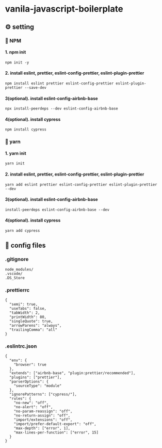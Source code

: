 # vanila-javascript-boilerplate


## ⚙️ setting
### 🚀 NPM
#### 1. npm init
```
npm init -y
```
#### 2. install eslint, prettier, eslint-config-prettier, eslint-plugin-prettier
```
npm install eslint prettier eslint-config-prettier eslint-plugin-prettier --save-dev
```

#### 3(optional). install eslint-config-airbnb-base
```
npx install-peerdeps --dev eslint-config-airbnb-base
```

#### 4(optional). install cypress
```
npm install cypress 
```

### 🚀 yarn
#### 1. yarn init

```
yarn init
```
#### 2. install eslint, prettier, eslint-config-prettier, eslint-plugin-prettier
```
yarn add eslint prettier eslint-config-prettier eslint-plugin-prettier --dev
```

#### 3(optional). install eslint-config-airbnb-base
```
install-peerdeps eslint-config-airbnb-base --dev
```

#### 4(optional). install cypress
```
yarn add cypress 
```


## 📜 config files

### .gitignore
```
node_modules/
.vscode/
.DS_Store
```

### .prettierrc
```
{
  "semi": true,
  "useTabs": false,
  "tabWidth": 2,
  "printWidth": 80,
  "singleQuote": true,
  "arrowParens": "always",
  "trailingComma": "all"
}
```

### .eslintrc.json

```
{
  "env": {
    "browser": true
  },
  "extends": ["airbnb-base", "plugin:prettier/recommended"],
  "plugins": ["prettier"],
  "parserOptions": {
    "sourceType": "module"
  },
  "ignorePatterns": ["cypress/"],
  "rules": {
    "no-new": "off",
    "no-alert": "off",
    "no-param-reassign": "off",
    "no-return-assign": "off",
    "import/extensions": "off",
    "import/prefer-default-export": "off",
    "max-depth": ["error", 1],
    "max-lines-per-function": ["error", 15]
  }
}
```
